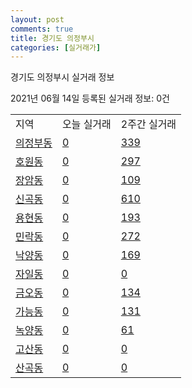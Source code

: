 ```yaml
---
layout: post
comments: true
title: 경기도 의정부시
categories: [실거래가]
---
```


경기도 의정부시 실거래 정보

2021년 06월 14일 등록된 실거래 정보: 0건


<table class="sortable">
  <tr>
    <td>지역</td>
    <td>오늘 실거래</td>
    <td>2주간 실거래</td>
  </tr>

  
  <tr class="item">
    <td><a href="4115010100.html">의정부동</a></td>
    <td><a href="4115010100.html">0</a></td>
    <td><a href="4115010100.html">339</a></td>
  </tr>
    

  <tr class="item">
    <td><a href="4115010200.html">호원동</a></td>
    <td><a href="4115010200.html">0</a></td>
    <td><a href="4115010200.html">297</a></td>
  </tr>
    

  <tr class="item">
    <td><a href="4115010300.html">장암동</a></td>
    <td><a href="4115010300.html">0</a></td>
    <td><a href="4115010300.html">109</a></td>
  </tr>
    

  <tr class="item">
    <td><a href="4115010400.html">신곡동</a></td>
    <td><a href="4115010400.html">0</a></td>
    <td><a href="4115010400.html">610</a></td>
  </tr>
    

  <tr class="item">
    <td><a href="4115010500.html">용현동</a></td>
    <td><a href="4115010500.html">0</a></td>
    <td><a href="4115010500.html">193</a></td>
  </tr>
    

  <tr class="item">
    <td><a href="4115010600.html">민락동</a></td>
    <td><a href="4115010600.html">0</a></td>
    <td><a href="4115010600.html">272</a></td>
  </tr>
    

  <tr class="item">
    <td><a href="4115010700.html">낙양동</a></td>
    <td><a href="4115010700.html">0</a></td>
    <td><a href="4115010700.html">169</a></td>
  </tr>
    

  <tr class="item">
    <td><a href="4115010800.html">자일동</a></td>
    <td><a href="4115010800.html">0</a></td>
    <td><a href="4115010800.html">0</a></td>
  </tr>
    

  <tr class="item">
    <td><a href="4115010900.html">금오동</a></td>
    <td><a href="4115010900.html">0</a></td>
    <td><a href="4115010900.html">134</a></td>
  </tr>
    

  <tr class="item">
    <td><a href="4115011000.html">가능동</a></td>
    <td><a href="4115011000.html">0</a></td>
    <td><a href="4115011000.html">131</a></td>
  </tr>
    

  <tr class="item">
    <td><a href="4115011100.html">녹양동</a></td>
    <td><a href="4115011100.html">0</a></td>
    <td><a href="4115011100.html">61</a></td>
  </tr>
    

  <tr class="item">
    <td><a href="4115011200.html">고산동</a></td>
    <td><a href="4115011200.html">0</a></td>
    <td><a href="4115011200.html">0</a></td>
  </tr>
    

  <tr class="item">
    <td><a href="4115011300.html">산곡동</a></td>
    <td><a href="4115011300.html">0</a></td>
    <td><a href="4115011300.html">0</a></td>
  </tr>
    


</table>
    